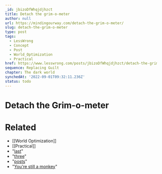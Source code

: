 ```yaml
---
_id: jbizoDfWhqjdjhzct
title: Detach the grim-o-meter
author: null
url: https://mindingourway.com/detach-the-grim-o-meter/
slug: detach-the-grim-o-meter
type: post
tags:
  - LessWrong
  - Concept
  - Post
  - World_Optimization
  - Practical
href: https://www.lesswrong.com/posts/jbizoDfWhqjdjhzct/detach-the-grim-o-meter
sequence: Replacing Guilt
chapter: The dark world
synchedAt: '2022-09-01T09:32:11.236Z'
status: todo
---
```


# Detach the Grim-o-meter


# Related

- [[World Optimization]]
- [[Practical]]
- "[last](http://mindingourway.com/being-unable-to-despair/)"
- "[three](http://mindingourway.com/see-the-dark-world/)"
- "[posts](http://mindingourway.com/choose-without-suffering/)"
- "[You're still a monkey](http://mindingourway.com/not-yet-gods/)"
